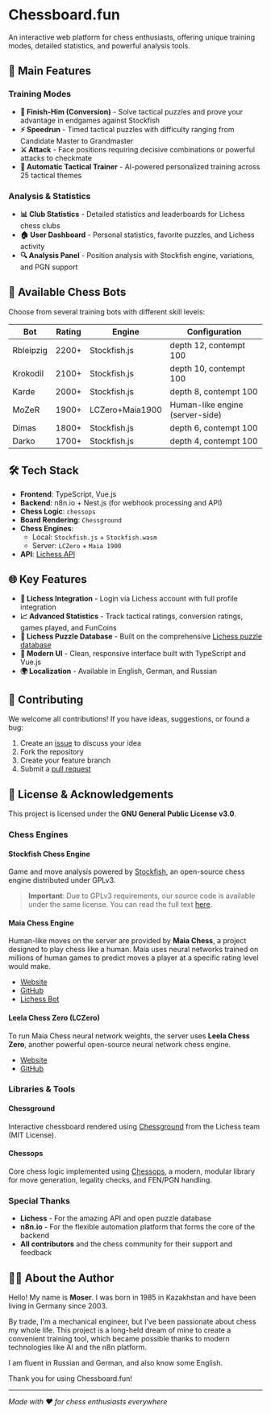 # Chessboard.fun

An interactive web platform for chess enthusiasts, offering unique training modes, detailed statistics, and powerful analysis tools.

## 🎯 Main Features

### Training Modes

- **🎯 Finish-Him (Conversion)** - Solve tactical puzzles and prove your advantage in endgames against Stockfish
- **⚡ Speedrun** - Timed tactical puzzles with difficulty ranging from Candidate Master to Grandmaster
- **⚔️ Attack** - Face positions requiring decisive combinations or powerful attacks to checkmate
- **🧠 Automatic Tactical Trainer** - AI-powered personalized training across 25 tactical themes

### Analysis & Statistics

- **📊 Club Statistics** - Detailed statistics and leaderboards for Lichess chess clubs
- **🏠 User Dashboard** - Personal statistics, favorite puzzles, and Lichess activity
- **🔍 Analysis Panel** - Position analysis with Stockfish engine, variations, and PGN support

## 🤖 Available Chess Bots

Choose from several training bots with different skill levels:

| Bot       | Rating | Engine          | Configuration                   |
| --------- | ------ | --------------- | ------------------------------- |
| Rbleipzig | 2200+  | Stockfish.js    | depth 12, contempt 100          |
| Krokodil  | 2100+  | Stockfish.js    | depth 10, contempt 100          |
| Karde     | 2000+  | Stockfish.js    | depth 8, contempt 100           |
| MoZeR     | 1900+  | LCZero+Maia1900 | Human-like engine (server-side) |
| Dimas     | 1800+  | Stockfish.js    | depth 6, contempt 100           |
| Darko     | 1700+  | Stockfish.js    | depth 4, contempt 100           |

## 🛠️ Tech Stack

- **Frontend**: TypeScript, Vue.js
- **Backend**: n8n.io + Nest.js (for webhook processing and API)
- **Chess Logic**: `chessops`
- **Board Rendering**: `Chessground`
- **Chess Engines**:
  - Local: `Stockfish.js` + `Stockfish.wasm`
  - Server: `LCZero` + `Maia 1900`
- **API**: [Lichess API](https://lichess.org/api)

## 🌐 Key Features

- **🔗 Lichess Integration** - Login via Lichess account with full profile integration
- **📈 Advanced Statistics** - Track tactical ratings, conversion ratings, games played, and FunCoins
- **🧩 Lichess Puzzle Database** - Built on the comprehensive [Lichess puzzle database](https://database.lichess.org/#puzzles)
- **🎨 Modern UI** - Clean, responsive interface built with TypeScript and Vue.js
- **🌍 Localization** - Available in English, German, and Russian

## 🤝 Contributing

We welcome all contributions! If you have ideas, suggestions, or found a bug:

1. Create an [issue](../../issues) to discuss your idea
2. Fork the repository
3. Create your feature branch
4. Submit a [pull request](../../pulls)

## 📄 License & Acknowledgements

This project is licensed under the **GNU General Public License v3.0**.

### Chess Engines

#### Stockfish Chess Engine

Game and move analysis powered by [Stockfish](https://stockfishchess.org/), an open-source chess engine distributed under GPLv3.

> **Important**: Due to GPLv3 requirements, our source code is available under the same license. You can read the full text [here](https://www.gnu.org/licenses/gpl-3.0.html).

#### Maia Chess Engine

Human-like moves on the server are provided by **Maia Chess**, a project designed to play chess like a human. Maia uses neural networks trained on millions of human games to predict moves a player at a specific rating level would make.

- [Website](https://maiachess.com/)
- [GitHub](https://github.com/CSSLab/maia-chess)
- [Lichess Bot](https://lichess.org/@/maia1)

#### Leela Chess Zero (LCZero)

To run Maia Chess neural network weights, the server uses **Leela Chess Zero**, another powerful open-source neural network chess engine.

- [Website](https://lczero.org/)
- [GitHub](https://github.com/LeelaChessZero/lc0)

### Libraries & Tools

#### Chessground

Interactive chessboard rendered using [Chessground](https://github.com/lichess-org/chessground) from the Lichess team (MIT License).

#### Chessops

Core chess logic implemented using [Chessops](https://github.com/niklasf/chessops), a modern, modular library for move generation, legality checks, and FEN/PGN handling.

### Special Thanks

- **Lichess** - For the amazing API and open puzzle database
- **n8n.io** - For the flexible automation platform that forms the core of the backend
- **All contributors** and the chess community for their support and feedback

## 👨‍💻 About the Author

Hello! My name is **Moser**. I was born in 1985 in Kazakhstan and have been living in Germany since 2003.

By trade, I'm a mechanical engineer, but I've been passionate about chess my whole life. This project is a long-held dream of mine to create a convenient training tool, which became possible thanks to modern technologies like AI and the n8n platform.

I am fluent in Russian and German, and also know some English.

Thank you for using Chessboard.fun!

---

_Made with ❤️ for chess enthusiasts everywhere_
